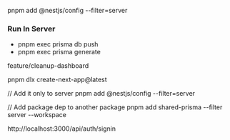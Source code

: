 pnpm add @nestjs/config --filter=server



### Run In Server
- pnpm exec prisma db push   
- pnpm exec prisma generate 


feature/cleanup-dashboard


pnpm dlx create-next-app@latest


// Add it only to server
pnpm add @nestjs/config --filter=server


// Add package dep to another package
pnpm add shared-prisma --filter server --workspace

http://localhost:3000/api/auth/signin